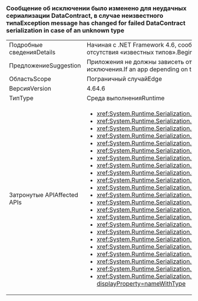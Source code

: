 ### <a name="exception-message-has-changed-for-failed-datacontract-serialization-in-case-of-an-unknown-type"></a><span data-ttu-id="7bba9-101">Сообщение об исключении было изменено для неудачных сериализации DataContract, в случае неизвестного типа</span><span class="sxs-lookup"><span data-stu-id="7bba9-101">Exception message has changed for failed DataContract serialization in case of an unknown type</span></span>

|   |   |
|---|---|
|<span data-ttu-id="7bba9-102">Подробные сведения</span><span class="sxs-lookup"><span data-stu-id="7bba9-102">Details</span></span>|<span data-ttu-id="7bba9-103">Начиная с .NET Framework 4.6, сообщение об исключении, если имеются <xref:System.Runtime.Serialization.DataContractSerializer?displayProperty=name> или <xref:System.Runtime.Serialization.Json.DataContractJsonSerializer?displayProperty=name> было добавлено пояснение завершается с ошибкой для сериализации или десериализации из-за отсутствия «известных типов».</span><span class="sxs-lookup"><span data-stu-id="7bba9-103">Beginning in the .NET Framework 4.6, the exception message given if a <xref:System.Runtime.Serialization.DataContractSerializer?displayProperty=name> or <xref:System.Runtime.Serialization.Json.DataContractJsonSerializer?displayProperty=name> fails to serialize or deserialize due to missing 'known types' has been clarified.</span></span>|
|<span data-ttu-id="7bba9-104">Предложение</span><span class="sxs-lookup"><span data-stu-id="7bba9-104">Suggestion</span></span>|<span data-ttu-id="7bba9-105">Приложения не должны зависеть от конкретного исключения сообщений.</span><span class="sxs-lookup"><span data-stu-id="7bba9-105">Apps should not depend on specific exception messages.</span></span> <span data-ttu-id="7bba9-106">Если приложение в зависимости от того, это сообщение, необходимо либо обновить эту информацию следует ожидать нового сообщения или (предпочтительно), измените его, чтобы зависеть только от типа исключения.</span><span class="sxs-lookup"><span data-stu-id="7bba9-106">If an app depending on this message, please either update it to expect the new message or (preferably) change it to depend only on the exception type.</span></span>|
|<span data-ttu-id="7bba9-107">Область</span><span class="sxs-lookup"><span data-stu-id="7bba9-107">Scope</span></span>|<span data-ttu-id="7bba9-108">Пограничный случай</span><span class="sxs-lookup"><span data-stu-id="7bba9-108">Edge</span></span>|
|<span data-ttu-id="7bba9-109">Версия</span><span class="sxs-lookup"><span data-stu-id="7bba9-109">Version</span></span>|<span data-ttu-id="7bba9-110">4.6</span><span class="sxs-lookup"><span data-stu-id="7bba9-110">4.6</span></span>|
|<span data-ttu-id="7bba9-111">Тип</span><span class="sxs-lookup"><span data-stu-id="7bba9-111">Type</span></span>|<span data-ttu-id="7bba9-112">Среда выполнения</span><span class="sxs-lookup"><span data-stu-id="7bba9-112">Runtime</span></span>|
|<span data-ttu-id="7bba9-113">Затронутые API</span><span class="sxs-lookup"><span data-stu-id="7bba9-113">Affected APIs</span></span>|<ul><li><xref:System.Runtime.Serialization.Json.DataContractJsonSerializer.%23ctor(System.Type)?displayProperty=nameWithType></li><li><xref:System.Runtime.Serialization.Json.DataContractJsonSerializer.%23ctor(System.Type,System.Collections.Generic.IEnumerable{System.Type})?displayProperty=nameWithType></li><li><xref:System.Runtime.Serialization.Json.DataContractJsonSerializer.%23ctor(System.Type,System.Runtime.Serialization.Json.DataContractJsonSerializerSettings)?displayProperty=nameWithType></li><li><xref:System.Runtime.Serialization.Json.DataContractJsonSerializer.%23ctor(System.Type,System.String)?displayProperty=nameWithType></li><li><xref:System.Runtime.Serialization.Json.DataContractJsonSerializer.%23ctor(System.Type,System.String,System.Collections.Generic.IEnumerable{System.Type})?displayProperty=nameWithType></li><li><xref:System.Runtime.Serialization.Json.DataContractJsonSerializer.%23ctor(System.Type,System.Xml.XmlDictionaryString)?displayProperty=nameWithType></li><li><xref:System.Runtime.Serialization.Json.DataContractJsonSerializer.%23ctor(System.Type,System.Xml.XmlDictionaryString,System.Collections.Generic.IEnumerable{System.Type})?displayProperty=nameWithType></li><li><xref:System.Runtime.Serialization.Json.DataContractJsonSerializer.%23ctor(System.Type,System.Collections.Generic.IEnumerable{System.Type},System.Int32,System.Boolean,System.Runtime.Serialization.IDataContractSurrogate,System.Boolean)?displayProperty=nameWithType></li><li><xref:System.Runtime.Serialization.Json.DataContractJsonSerializer.%23ctor(System.Type,System.String,System.Collections.Generic.IEnumerable{System.Type},System.Int32,System.Boolean,System.Runtime.Serialization.IDataContractSurrogate,System.Boolean)?displayProperty=nameWithType></li><li><xref:System.Runtime.Serialization.Json.DataContractJsonSerializer.%23ctor(System.Type,System.Xml.XmlDictionaryString,System.Collections.Generic.IEnumerable{System.Type},System.Int32,System.Boolean,System.Runtime.Serialization.IDataContractSurrogate,System.Boolean)?displayProperty=nameWithType></li><li><xref:System.Runtime.Serialization.DataContractSerializer.%23ctor(System.Type)?displayProperty=nameWithType></li><li><xref:System.Runtime.Serialization.DataContractSerializer.%23ctor(System.Type,System.Runtime.Serialization.DataContractSerializerSettings)?displayProperty=nameWithType></li><li><xref:System.Runtime.Serialization.DataContractSerializer.%23ctor(System.Type,System.Collections.Generic.IEnumerable{System.Type})?displayProperty=nameWithType></li><li><xref:System.Runtime.Serialization.DataContractSerializer.%23ctor(System.Type,System.String,System.String)?displayProperty=nameWithType></li><li><xref:System.Runtime.Serialization.DataContractSerializer.%23ctor(System.Type,System.String,System.String,System.Collections.Generic.IEnumerable{System.Type})?displayProperty=nameWithType></li><li><xref:System.Runtime.Serialization.DataContractSerializer.%23ctor(System.Type,System.Xml.XmlDictionaryString,System.Xml.XmlDictionaryString)?displayProperty=nameWithType></li><li><xref:System.Runtime.Serialization.DataContractSerializer.%23ctor(System.Type,System.Xml.XmlDictionaryString,System.Xml.XmlDictionaryString,System.Collections.Generic.IEnumerable{System.Type})?displayProperty=nameWithType></li><li><xref:System.Runtime.Serialization.DataContractSerializer.%23ctor(System.Type,System.Collections.Generic.IEnumerable{System.Type},System.Int32,System.Boolean,System.Boolean,System.Runtime.Serialization.IDataContractSurrogate)?displayProperty=nameWithType></li><li><xref:System.Runtime.Serialization.DataContractSerializer.%23ctor(System.Type,System.Collections.Generic.IEnumerable{System.Type},System.Int32,System.Boolean,System.Boolean,System.Runtime.Serialization.IDataContractSurrogate,System.Runtime.Serialization.DataContractResolver)?displayProperty=nameWithType></li><li><xref:System.Runtime.Serialization.DataContractSerializer.%23ctor(System.Type,System.String,System.String,System.Collections.Generic.IEnumerable{System.Type},System.Int32,System.Boolean,System.Boolean,System.Runtime.Serialization.IDataContractSurrogate)?displayProperty=nameWithType></li><li><xref:System.Runtime.Serialization.DataContractSerializer.%23ctor(System.Type,System.String,System.String,System.Collections.Generic.IEnumerable{System.Type},System.Int32,System.Boolean,System.Boolean,System.Runtime.Serialization.IDataContractSurrogate,System.Runtime.Serialization.DataContractResolver)?displayProperty=nameWithType></li><li><xref:System.Runtime.Serialization.DataContractSerializer.%23ctor(System.Type,System.Xml.XmlDictionaryString,System.Xml.XmlDictionaryString,System.Collections.Generic.IEnumerable{System.Type},System.Int32,System.Boolean,System.Boolean,System.Runtime.Serialization.IDataContractSurrogate)?displayProperty=nameWithType></li><li><xref:System.Runtime.Serialization.DataContractSerializer.%23ctor(System.Type,System.Xml.XmlDictionaryString,System.Xml.XmlDictionaryString,System.Collections.Generic.IEnumerable{System.Type},System.Int32,System.Boolean,System.Boolean,System.Runtime.Serialization.IDataContractSurrogate,System.Runtime.Serialization.DataContractResolver)?displayProperty=nameWithType></li></ul>|

